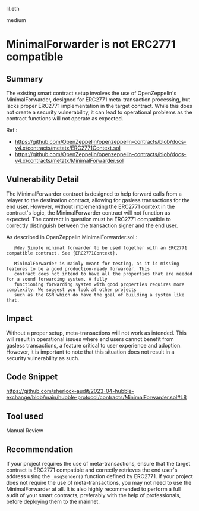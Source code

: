 lil.eth

medium

# MinimalForwarder is not ERC2771 compatible

## Summary
The existing smart contract setup involves the use of OpenZeppelin's MinimalForwarder, designed for ERC2771 meta-transaction processing, but lacks proper ERC2771 implementation in the target contract. While this does not create a security vulnerability, it can lead to operational problems as the contract functions will not operate as expected.

Ref : 
- https://github.com/OpenZeppelin/openzeppelin-contracts/blob/docs-v4.x/contracts/metatx/ERC2771Context.sol
- https://github.com/OpenZeppelin/openzeppelin-contracts/blob/docs-v4.x/contracts/metatx/MinimalForwarder.sol

## Vulnerability Detail
The MinimalForwarder contract is designed to help forward calls from a relayer to the destination contract, allowing for gasless transactions for the end user. However, without implementing the ERC2771 context in the contract's logic, the MinimalForwarder contract will not function as expected. The contract in question must be ERC2771 compatible to correctly distinguish between the transaction signer and the end user.

As described in OpenZeppelin MinimalForwarder.sol : 
```solidity
   @dev Simple minimal forwarder to be used together with an ERC2771 compatible contract. See {ERC2771Context}.
 
   MinimalForwarder is mainly meant for testing, as it is missing features to be a good production-ready forwarder. This
   contract does not intend to have all the properties that are needed for a sound forwarding system. A fully
   functioning forwarding system with good properties requires more complexity. We suggest you look at other projects
   such as the GSN which do have the goal of building a system like that.
```

## Impact
Without a proper setup, meta-transactions will not work as intended. This will result in operational issues where end users cannot benefit from gasless transactions, a feature critical to user experience and adoption. However, it is important to note that this situation does not result in a security vulnerability as such.

## Code Snippet

https://github.com/sherlock-audit/2023-04-hubble-exchange/blob/main/hubble-protocol/contracts/MinimalForwarder.sol#L8

## Tool used

Manual Review

## Recommendation

If your project requires the use of meta-transactions, ensure that the target contract is ERC2771 compatible and correctly retrieves the end user's address using the `_msgSender()` function defined by ERC2771. 
If your project does not require the use of meta-transactions, you may not need to use the MinimalForwarder at all. It is also highly recommended to perform a full audit of your smart contracts, preferably with the help of professionals, before deploying them to the mainnet.